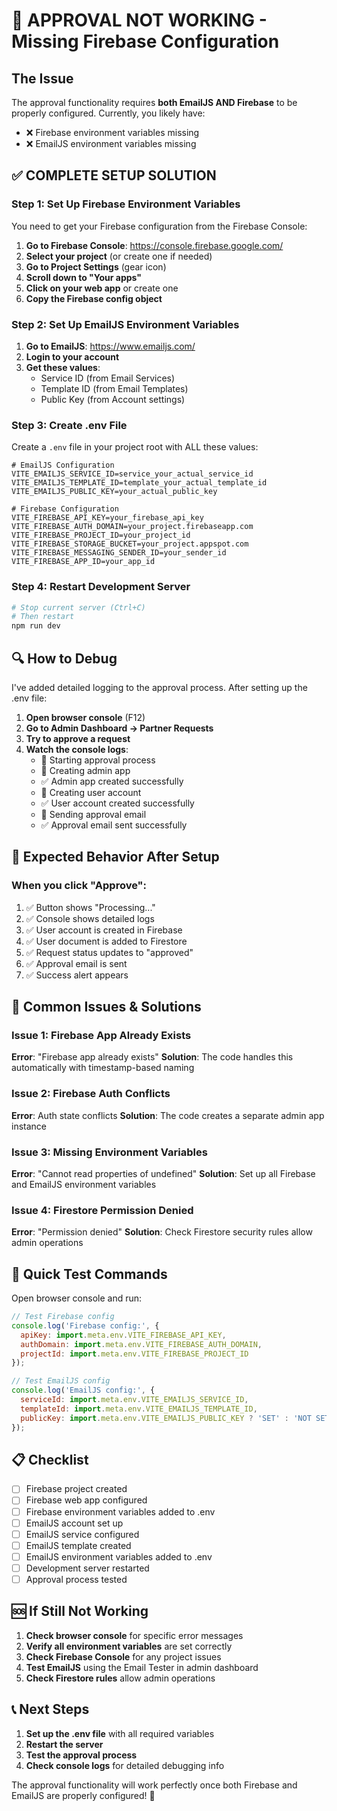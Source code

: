 # 🚨 APPROVAL NOT WORKING - Missing Firebase Configuration

## The Issue
The approval functionality requires **both EmailJS AND Firebase** to be properly configured. Currently, you likely have:
- ❌ Firebase environment variables missing
- ❌ EmailJS environment variables missing

## ✅ **COMPLETE SETUP SOLUTION**

### Step 1: Set Up Firebase Environment Variables

You need to get your Firebase configuration from the Firebase Console:

1. **Go to Firebase Console**: https://console.firebase.google.com/
2. **Select your project** (or create one if needed)
3. **Go to Project Settings** (gear icon)
4. **Scroll down to "Your apps"**
5. **Click on your web app** or create one
6. **Copy the Firebase config object**

### Step 2: Set Up EmailJS Environment Variables

1. **Go to EmailJS**: https://www.emailjs.com/
2. **Login to your account**
3. **Get these values**:
   - Service ID (from Email Services)
   - Template ID (from Email Templates)
   - Public Key (from Account settings)

### Step 3: Create .env File

Create a `.env` file in your project root with ALL these values:

```env
# EmailJS Configuration
VITE_EMAILJS_SERVICE_ID=service_your_actual_service_id
VITE_EMAILJS_TEMPLATE_ID=template_your_actual_template_id
VITE_EMAILJS_PUBLIC_KEY=your_actual_public_key

# Firebase Configuration
VITE_FIREBASE_API_KEY=your_firebase_api_key
VITE_FIREBASE_AUTH_DOMAIN=your_project.firebaseapp.com
VITE_FIREBASE_PROJECT_ID=your_project_id
VITE_FIREBASE_STORAGE_BUCKET=your_project.appspot.com
VITE_FIREBASE_MESSAGING_SENDER_ID=your_sender_id
VITE_FIREBASE_APP_ID=your_app_id
```

### Step 4: Restart Development Server

```bash
# Stop current server (Ctrl+C)
# Then restart
npm run dev
```

## 🔍 **How to Debug**

I've added detailed logging to the approval process. After setting up the .env file:

1. **Open browser console** (F12)
2. **Go to Admin Dashboard → Partner Requests**
3. **Try to approve a request**
4. **Watch the console logs**:
   - 🚀 Starting approval process
   - 📱 Creating admin app
   - ✅ Admin app created successfully
   - 👤 Creating user account
   - ✅ User account created successfully
   - 📧 Sending approval email
   - ✅ Approval email sent successfully

## 🎯 **Expected Behavior After Setup**

### When you click "Approve":
1. ✅ Button shows "Processing..."
2. ✅ Console shows detailed logs
3. ✅ User account is created in Firebase
4. ✅ User document is added to Firestore
5. ✅ Request status updates to "approved"
6. ✅ Approval email is sent
7. ✅ Success alert appears

## 🚨 **Common Issues & Solutions**

### Issue 1: Firebase App Already Exists
**Error**: "Firebase app already exists"
**Solution**: The code handles this automatically with timestamp-based naming

### Issue 2: Firebase Auth Conflicts
**Error**: Auth state conflicts
**Solution**: The code creates a separate admin app instance

### Issue 3: Missing Environment Variables
**Error**: "Cannot read properties of undefined"
**Solution**: Set up all Firebase and EmailJS environment variables

### Issue 4: Firestore Permission Denied
**Error**: "Permission denied"
**Solution**: Check Firestore security rules allow admin operations

## 🔧 **Quick Test Commands**

Open browser console and run:

```javascript
// Test Firebase config
console.log('Firebase config:', {
  apiKey: import.meta.env.VITE_FIREBASE_API_KEY,
  authDomain: import.meta.env.VITE_FIREBASE_AUTH_DOMAIN,
  projectId: import.meta.env.VITE_FIREBASE_PROJECT_ID
});

// Test EmailJS config
console.log('EmailJS config:', {
  serviceId: import.meta.env.VITE_EMAILJS_SERVICE_ID,
  templateId: import.meta.env.VITE_EMAILJS_TEMPLATE_ID,
  publicKey: import.meta.env.VITE_EMAILJS_PUBLIC_KEY ? 'SET' : 'NOT SET'
});
```

## 📋 **Checklist**

- [ ] Firebase project created
- [ ] Firebase web app configured
- [ ] Firebase environment variables added to .env
- [ ] EmailJS account set up
- [ ] EmailJS service configured
- [ ] EmailJS template created
- [ ] EmailJS environment variables added to .env
- [ ] Development server restarted
- [ ] Approval process tested

## 🆘 **If Still Not Working**

1. **Check browser console** for specific error messages
2. **Verify all environment variables** are set correctly
3. **Check Firebase Console** for any project issues
4. **Test EmailJS** using the Email Tester in admin dashboard
5. **Check Firestore rules** allow admin operations

## 📞 **Next Steps**

1. **Set up the .env file** with all required variables
2. **Restart the server**
3. **Test the approval process**
4. **Check console logs** for detailed debugging info

The approval functionality will work perfectly once both Firebase and EmailJS are properly configured! 🚀
